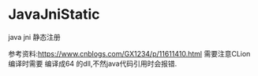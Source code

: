 # JavaJniStatic
 java jni 静态注册

参考资料:https://www.cnblogs.com/GX1234/p/11611410.html
需要注意CLion编译时需要 编译成64 的dll,不然java代码引用时会报错.